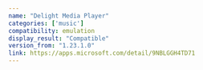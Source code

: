 ```yaml
---
name: "Delight Media Player"
categories: ['music']
compatibility: emulation
display_result: "Compatible"
version_from: "1.23.1.0"
link: https://apps.microsoft.com/detail/9NBLGGH4TD71
---
```

